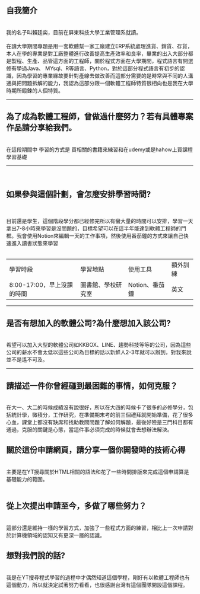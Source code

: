 <H2>自我簡介</H2>
<br>
    我的名子叫賴廷奕，目前在屏東科技大學工業管理系就讀。
<br>
    <br>
    在讀大學期間專題是用一套軟體幫一家工廠建立ERP系統處理進貨、銷貨、存貨，本人在學的專業是對工廠整體進行改善提高生產效率和良率，畢業的出入大部分都是製程、生產、品管這方面的工程師，關於程式方面在大學期間，程式語言有開選修有學過Java、 MYsql、R等語言、Python，對於這部分程式語言有初步的認識，因為學習的專業緣故要針對產線去做改善而這部分需要的是時常與不同的人溝通與把問題拆解的能力，我認為這部分跟一個軟體工程師特質很相向也是我在大學時期所鍛鍊的人個特質。
<hr>
<H2>為了成為軟體工程師，曾做過什麼努力？若有具體專案作品請分享給我們。</H2>
<br>
在這段期間中 學習的方式是 買相關的書籍來練習和在udemy或是hahow上買課程學習基礎
<hr>
 <br>
<H2>如果參與這個計劃，會怎麼安排學習時間?</H2>
<br>

目前還是學生，這個階段學分都已經修完所以有蠻大量的時間可以安排，學習一天拿出7-8小時來學習是沒問題的，目標希望可以在這半年能達到軟體工程師的門檻。我會使用Notion來編輯一天的工作事項，然後使用番茄鐘的方式來讓自己快速進入讀書狀態來學習
<br>
<br>
<table>
  <tr>
    <td>學習時段</td>
    <td>學習地點</td>
    <td>使用工具</td>
    <td>額外訓練</td>
  </tr>
  <tr>
    <td>8:00-17:00，早上沒課的時間</td>
    <td>圖書館、學校研究室</td>
    <td>Notion、番茄鐘</td>
      <td>英文</td>
  </tr>
</table>
   <hr>
<H2>是否有想加入的軟體公司?為什麼想加入該公司?</H2>
<br>
希望可以加入大型的軟體公司如KKBOX、LINE、趨勢科技等等的公司，因為這些公司的薪水不會太低以這些公司為目標的話以新鮮人2-3年就可以辦到，對我來說並不是遙不可及。
<br>
   <hr>
<H2>請描述一件你曾經碰到最困難的事情，如何克服？</H2>
 <br>
    在大一、大二的時候成績沒有說很好，所以在大四的時候卡了很多的必修學分，包括統計學，微積分，工作研究，在準備期末考的前三個禮拜就開始準備，花了很多心血，課堂上都沒有缺席和找助教問問題了解如何解題，最後好險是三門科目都有通過，克服的關鍵是心態，當這件事必須完成的時候就會去想辦法解決。
<br>  
<H2>關於這份申請網頁，請分享一個你開發時的技術心得</H2>
 <br>
    主要是在YT搜尋關於HTML相關的語法和花了一些時間排版來完成這個申請算是基礎能力的範圍。
<br>   
<br>  
<H2>從上次提出申請至今，多做了哪些努力？</H2>
 <br>
    這部分還是維持一樣的學習方式，加強了一些程式方面的練習，相比上一次申請對於計算機領域的認知又有更深一層的認識。
<br>   
<H2>想對我們說的話?</H2>
<br>
    我是在YT搜尋程式學習的過程中才偶然知道這個學程，剛好有以軟體工程師也有這個動力，所以就決定試著努力看看，也很感謝台灣有這個團隊開設這個課程。
    
    
  

  
